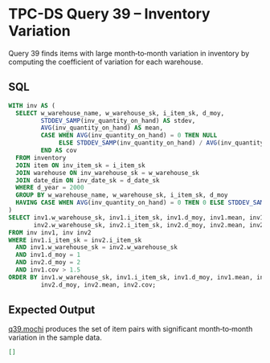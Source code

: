 # TPC-DS Query 39 – Inventory Variation

Query 39 finds items with large month‑to‑month variation in inventory by computing the coefficient of variation for each warehouse.

## SQL
```sql
WITH inv AS (
  SELECT w_warehouse_name, w_warehouse_sk, i_item_sk, d_moy,
         STDDEV_SAMP(inv_quantity_on_hand) AS stdev,
         AVG(inv_quantity_on_hand) AS mean,
         CASE WHEN AVG(inv_quantity_on_hand) = 0 THEN NULL
              ELSE STDDEV_SAMP(inv_quantity_on_hand) / AVG(inv_quantity_on_hand)
         END AS cov
  FROM inventory
  JOIN item ON inv_item_sk = i_item_sk
  JOIN warehouse ON inv_warehouse_sk = w_warehouse_sk
  JOIN date_dim ON inv_date_sk = d_date_sk
  WHERE d_year = 2000
  GROUP BY w_warehouse_name, w_warehouse_sk, i_item_sk, d_moy
  HAVING CASE WHEN AVG(inv_quantity_on_hand) = 0 THEN 0 ELSE STDDEV_SAMP(inv_quantity_on_hand)/AVG(inv_quantity_on_hand) END > 1
)
SELECT inv1.w_warehouse_sk, inv1.i_item_sk, inv1.d_moy, inv1.mean, inv1.cov,
       inv2.w_warehouse_sk, inv2.i_item_sk, inv2.d_moy, inv2.mean, inv2.cov
FROM inv inv1, inv inv2
WHERE inv1.i_item_sk = inv2.i_item_sk
  AND inv1.w_warehouse_sk = inv2.w_warehouse_sk
  AND inv1.d_moy = 1
  AND inv2.d_moy = 2
  AND inv1.cov > 1.5
ORDER BY inv1.w_warehouse_sk, inv1.i_item_sk, inv1.d_moy, inv1.mean, inv1.cov,
         inv2.d_moy, inv2.mean, inv2.cov;
```

## Expected Output
[q39.mochi](./q39.mochi) produces the set of item pairs with significant month‑to‑month variation in the sample data.
```json
[]
```
